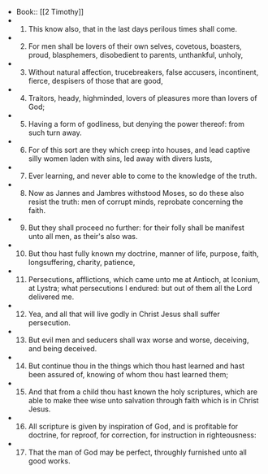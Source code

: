 - Book:: [[2 Timothy]]
- 1. This know also, that in the last days perilous times shall come.
- 2. For men shall be lovers of their own selves, covetous, boasters, proud, blasphemers, disobedient to parents, unthankful, unholy,
- 3. Without natural affection, trucebreakers, false accusers, incontinent, fierce, despisers of those that are good,
- 4. Traitors, heady, highminded, lovers of pleasures more than lovers of God;
- 5. Having a form of godliness, but denying the power thereof: from such turn away.
- 6. For of this sort are they which creep into houses, and lead captive silly women laden with sins, led away with divers lusts,
- 7. Ever learning, and never able to come to the knowledge of the truth.
- 8. Now as Jannes and Jambres withstood Moses, so do these also resist the truth: men of corrupt minds, reprobate concerning the faith.
- 9. But they shall proceed no further: for their folly shall be manifest unto all men, as their's also was.
- 10. But thou hast fully known my doctrine, manner of life, purpose, faith, longsuffering, charity, patience,
- 11. Persecutions, afflictions, which came unto me at Antioch, at Iconium, at Lystra; what persecutions I endured: but out of them all the Lord delivered me.
- 12. Yea, and all that will live godly in Christ Jesus shall suffer persecution.
- 13. But evil men and seducers shall wax worse and worse, deceiving, and being deceived.
- 14. But continue thou in the things which thou hast learned and hast been assured of, knowing of whom thou hast learned them;
- 15. And that from a child thou hast known the holy scriptures, which are able to make thee wise unto salvation through faith which is in Christ Jesus.
- 16. All scripture is given by inspiration of God, and is profitable for doctrine, for reproof, for correction, for instruction in righteousness:
- 17. That the man of God may be perfect, throughly furnished unto all good works.
